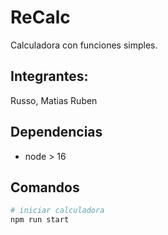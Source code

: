 # ReCalc

Calculadora con funciones simples.

## Integrantes:
Russo, Matias Ruben

## Dependencias

- node > 16

## Comandos

```bash
# iniciar calculadora
npm run start
```
